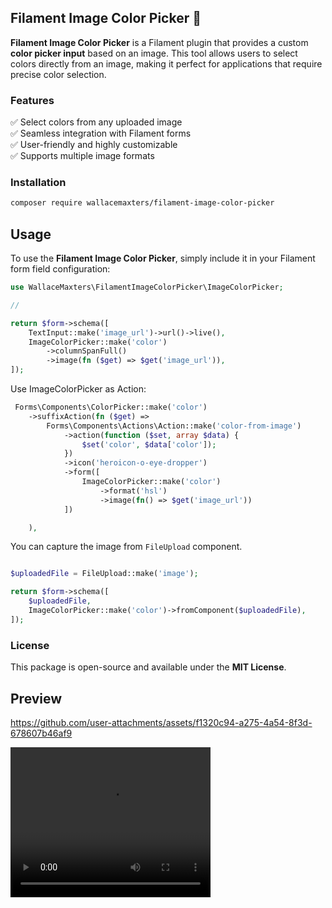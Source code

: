 ## Filament Image Color Picker 🎨  

**Filament Image Color Picker** is a Filament plugin that provides a custom **color picker input** based on an image. This tool allows users to select colors directly from an image, making it perfect for applications that require precise color selection.  


### Features  
✅ Select colors from any uploaded image  
✅ Seamless integration with Filament forms  
✅ User-friendly and highly customizable  
✅ Supports multiple image formats  

### Installation  

```bash
composer require wallacemaxters/filament-image-color-picker
```

## Usage

To use the **Filament Image Color Picker**, simply include it in your Filament form field configuration:  

```php
use WallaceMaxters\FilamentImageColorPicker\ImageColorPicker;

// 

return $form->schema([
    TextInput::make('image_url')->url()->live(),
    ImageColorPicker::make('color')
        ->columnSpanFull()
        ->image(fn ($get) => $get('image_url')),
]);

```


Use ImageColorPicker as Action:

```php
 Forms\Components\ColorPicker::make('color')
    ->suffixAction(fn ($get) => 
        Forms\Components\Actions\Action::make('color-from-image')
            ->action(function ($set, array $data) {
                $set('color', $data['color']);
            })
            ->icon('heroicon-o-eye-dropper')
            ->form([
                ImageColorPicker::make('color')
                    ->format('hsl')
                    ->image(fn() => $get('image_url'))
            ])

    ),
```

You can capture the image from `FileUpload` component. 

```php

$uploadedFile = FileUpload::make('image');

return $form->schema([
    $uploadedFile,
    ImageColorPicker::make('color')->fromComponent($uploadedFile),
]);
```

### License  
This package is open-source and available under the **MIT License**.  

## Preview
https://github.com/user-attachments/assets/f1320c94-a275-4a54-8f3d-678607b46af9

<video width="320" height="240" controls>
  <source src="https://github.com/user-attachments/assets/f1320c94-a275-4a54-8f3d-678607b46af9" type="video/mp4">
</video>

